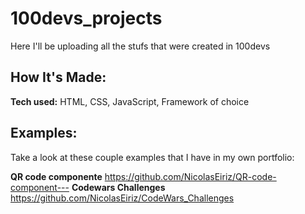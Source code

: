 # 100devs_projects

Here I'll be uploading all the stufs that were created in 100devs


## How It's Made:

**Tech used:** HTML, CSS, JavaScript, Framework of choice

## Examples:
Take a look at these couple examples that I have in my own portfolio:

**QR code componente** https://github.com/NicolasEiriz/QR-code-component---
**Codewars Challenges** https://github.com/NicolasEiriz/CodeWars_Challenges
